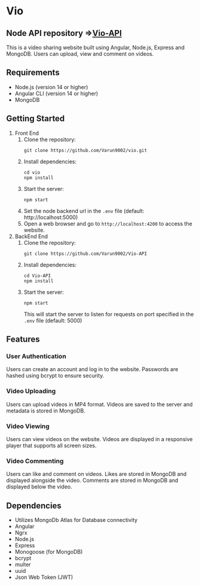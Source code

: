 # Vio

## Node API repository =>[Vio-API](https://github.com/Varun9002/Vio-API)

This is a video sharing website built using Angular, Node.js, Express and MongoDB. Users can upload, view and comment on videos.

## Requirements

-   Node.js (version 14 or higher)
-   Angular CLI (version 14 or higher)
-   MongoDB

## Getting Started

1. Front End
    1. Clone the repository:
        ```shell
        git clone https://github.com/Varun9002/vio.git
        ```
    2. Install dependencies:
        ```shell
        cd vio
        npm install
        ```
    3. Start the server:
        ```shell
        npm start
        ```
    4. Set the node backend url in the `.env` file (default: http://localhost:5000)
    5. Open a web browser and go to `http://localhost:4200` to access the website.
1. BackEnd End
    1. Clone the repository:
        ```shell
        git clone https://github.com/Varun9002/Vio-API
        ```
    2. Install dependencies:
        ```shell
        cd Vio-API
        npm install
        ```
    3. Start the server:
        ```shell
        npm start
        ```
        This will start the server to listen for requests on port specified in the `.env` file (default: 5000)

## Features

### User Authentication

Users can create an account and log in to the website. Passwords are hashed using bcrypt to ensure security.

### Video Uploading

Users can upload videos in MP4 format. Videos are saved to the server and metadata is stored in MongoDB.

### Video Viewing

Users can view videos on the website. Videos are displayed in a responsive player that supports all screen sizes.

### Video Commenting

Users can like and comment on videos. Likes are stored in MongoDB and displayed alongside the video. Comments are stored in MongoDB and displayed below the video.

## Dependencies

-   Utilizes MongoDb Atlas for Database connectivity
-   Angular
-   Ngrx
-   Node.js
-   Express
-   Monogoose (for MongoDB)
-   bcrypt
-   multer
-   uuid
-   Json Web Token (JWT)
